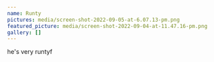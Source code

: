```yaml
---
name: Runty
pictures: media/screen-shot-2022-09-05-at-6.07.13-pm.png
featured_picture: media/screen-shot-2022-09-04-at-11.47.16-pm.png
gallery: []
---
```

he's very runtyf